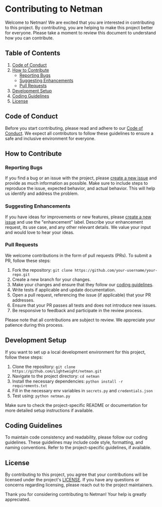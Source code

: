 # Contributing to Netman

Welcome to Netman! We are excited that you are interested in contributing to this project. By contributing, you are helping to make this project better for everyone. Please take a moment to review this document to understand how you can contribute.

## Table of Contents

1. [Code of Conduct](#code-of-conduct)
2. [How to Contribute](#how-to-contribute)
   - [Reporting Bugs](#reporting-bugs)
   - [Suggesting Enhancements](#suggesting-enhancements)
   - [Pull Requests](#pull-requests)
3. [Development Setup](#development-setup)
4. [Coding Guidelines](#coding-guidelines)
5. [License](#license)

## Code of Conduct

Before you start contributing, please read and adhere to our [Code of Conduct](CODE_OF_CONDUCT.md). We expect all contributors to follow these guidelines to ensure a safe and inclusive environment for everyone.

## How to Contribute

### Reporting Bugs

If you find a bug or an issue with the project, please [create a new issue](../../issues) and provide as much information as possible. Make sure to include steps to reproduce the issue, expected behavior, and actual behavior. This will help us identify and address the problem.

### Suggesting Enhancements

If you have ideas for improvements or new features, please [create a new issue](../../issues) and use the "enhancement" label. Describe your enhancement request, its use case, and any other relevant details. We value your input and would love to hear your ideas.

### Pull Requests

We welcome contributions in the form of pull requests (PRs). To submit a PR, follow these steps:

1. Fork the repository: `git clone https://github.com/your-username/your-repo.git`
2. Create a new branch for your changes.
3. Make your changes and ensure that they follow our [coding guidelines](#coding-guidelines).
4. Write tests if applicable and update documentation.
5. Open a pull request, referencing the issue (if applicable) that your PR addresses.
6. Ensure that your PR passes all tests and does not introduce new issues.
7. Be responsive to feedback and participate in the review process.

Please note that all contributions are subject to review. We appreciate your patience during this process.

## Development Setup

If you want to set up a local development environment for this project, follow these steps:

1. Clone the repository: `git clone https://github.com/L1ghtweight/netman.git`
2. Navigate to the project directory: `cd netman`
3. Install the necessary dependencies: `python install -r requirements.txt`
4. Fill in the necessary env variables in `secrets.py` and `credentials.json`
5. Test using: `python netman.py`

Make sure to check the project-specific README or documentation for more detailed setup instructions if available.

## Coding Guidelines

To maintain code consistency and readability, please follow our coding guidelines. These guidelines may include code style, formatting, and naming conventions. Refer to the project-specific guidelines, if available.

## License

By contributing to this project, you agree that your contributions will be licensed under the project's [LICENSE](LICENSE). If you have any questions or concerns regarding licensing, please reach out to the project maintainers.

Thank you for considering contributing to Netman! Your help is greatly appreciated.

